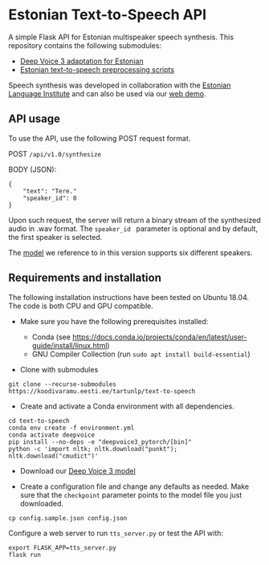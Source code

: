 # Estonian Text-to-Speech API

A simple Flask API for Estonian multispeaker speech synthesis. This repository contains the following submodules:
- [Deep Voice 3 adaptation for Estonian](https://github.com/TartuNLP/deepvoice3_pytorch)
- [Estonian text-to-speech preprocessing scripts](https://github.com/TartuNLP/tts_preprocess_et)

Speech synthesis was developed in collaboration with the [Estonian Language Institute](http://portaal.eki.ee/) and
 can also be used via our [web demo](https://www.neurokone.ee).
 
## API usage
To use the API, use the following POST request format.

POST `/api/v1.0/synthesize`

BODY (JSON):
```
{
    "text": "Tere."
    "speaker_id": 0
}
```
Upon such request, the server will return a binary stream of the synthesized audio in .wav format. The `speaker_id
` parameter is optional and by default, the first speaker is selected.

The [model](https://github.com/TartuNLP/deepvoice3_pytorch/releases/download/kratt-v1.2) we reference to in this version
 supports six different speakers.

## Requirements and installation

The following installation instructions have been tested on Ubuntu 18.04. The code is both CPU and GPU compatible.

- Make sure you have the following prerequisites installed:
    - Conda (see https://docs.conda.io/projects/conda/en/latest/user-guide/install/linux.html)
    - GNU Compiler Collection (run `sudo apt install build-essential`)

- Clone with submodules
```
git clone --recurse-submodules https://koodivaramu.eesti.ee/tartunlp/text-to-speech
```
- Create and activate a Conda environment with all dependencies.
```
cd text-to-speech
conda env create -f environment.yml
conda activate deepvoice
pip install --no-deps -e "deepvoice3_pytorch/[bin]"
python -c 'import nltk; nltk.download("punkt"); nltk.download("cmudict")'
```
- Download our [Deep Voice 3 model](https://github.com/TartuNLP/deepvoice3_pytorch/releases/download/kratt-v1.2/autosegment.pth)

- Create a configuration file and change any defaults as needed. Make sure that the `checkpoint` parameter points to
 the model file you just downloaded.
```
cp config.sample.json config.json
```

Configure a web server to run `tts_server.py` or test the API with:
```
export FLASK_APP=tts_server.py
flask run
```